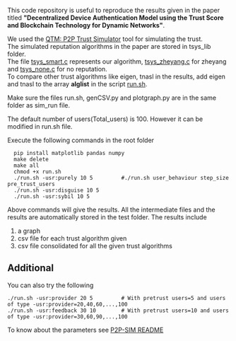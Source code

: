   This code repository is useful to reproduce the results given in the paper titled **"Decentralized Device Authentication Model using the Trust Score and Blockchain Technology for Dynamic Networks"**.

We used the [QTM: P2P Trust Simulator](https://rtg.cis.upenn.edu/qtm/p2psim.php3) tool for simulating the trust.  
The simulated reputation algorithms in the paper are stored in tsys_lib folder.  
The file [tsys_smart.c](tsys_lib/tsys_smart.c) represents our algorithm, [tsys_zheyang.c](tsys_lib/tsys_zheyang.c) for zheyang and [tsys_none.c](tsys_lib/tsys_none.c) for no reputation.  
To compare other trust algorithms like eigen, tnasl in the results, add eigen and tnasl to the array **alglist** in the script [run.sh](run.sh).   

Make sure the files run.sh, genCSV.py and plotgraph.py are in the same folder as sim_run file.  

The default number of users(Total_users) is 100. However it can be modified in run.sh file.  

Execute the following commands in the root folder  
```
  pip install matplotlib pandas numpy
  make delete  
  make all  
  chmod +x run.sh
  ./run.sh -usr:purely 10 5         #./run.sh user_behaviour step_size pre_trust_users  
  ./run.sh -usr:disguise 10 5          
  ./run.sh -usr:sybil 10 5  
```
Above commands will give the results. All the intermediate files and the results are automatically stored in the test folder.
The results include  
1. a graph  
2. csv file for each trust algorithm given  
3. csv file consolidated for all the given trust algorithms  
 
 
 
 ## Additional
 You can also try  the following   
 ```
./run.sh -usr:provider 20 5         # With pretrust users=5 and users of type -usr:provider=20,40,60,...,100         
./run.sh -usr:feedback 30 10        # With pretrust users=10 and users of type -usr:provider=30,60,90,...,100         
 ```
To know about the parameters see [P2P-SIM README ](https://rtg.cis.upenn.edu/qtm/doc/p2p_readme.txt)  
 
